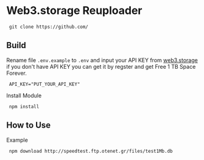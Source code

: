 # Web3.storage Reuploader 
```
 git clone https://github.com/
```
## Build

Rename file `.env.example` to `.env` and input your API KEY from [web3.storage](https://web3.storage) if you don't have API KEY you can get it by regster and get Free 1 TB Space Forever.

```
 API_KEY="PUT_YOUR_API_KEY"
```

Install Module

```
 npm install
```
## How to Use

Example

```
 npm download http://speedtest.ftp.otenet.gr/files/test1Mb.db
```